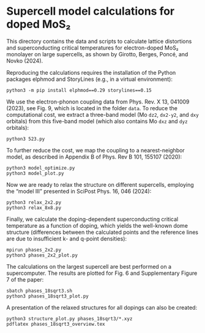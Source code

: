 # Supercell model calculations for doped MoS₂

This directory contains the data and scripts to calculate lattice distortions
and superconducting critical temperatures for electron-doped MoS₂ monolayer on
large supercells, as shown by Girotto, Berges, Poncé, and Novko (2024).

Reproducing the calculations requires the installation of the Python packages
elphmod and StoryLines (e.g., in a virtual environment):

    python3 -m pip install elphmod==0.29 storylines==0.15

We use the electron-phonon coupling data from Phys. Rev. X 13, 041009 (2023),
see Fig. 9, which is located in the folder `data`. To reduce the computational
cost, we extract a three-band model (Mo `dz2`, `dx2-y2`, and `dxy` orbitals)
from this five-band model (which also contains Mo `dxz` and `dyz` orbitals):

    python3 523.py

To further reduce the cost, we map the coupling to a nearest-neighbor model, as
described in Appendix B of Phys. Rev B 101, 155107 (2020):

    python3 model_optimize.py
    python3 model_plot.py

Now we are ready to relax the structure on different supercells, employing the
“model III” presented in SciPost Phys. 16, 046 (2024):

    python3 relax_2x2.py
    python3 relax_8x8.py

Finally, we calculate the doping-dependent superconducting critical temperature
as a function of doping, which yields the well-known dome structure (differences
between the calculated points and the reference lines are due to insufficient k-
and q-point densities):

    mpirun phases_2x2.py
    python3 phases_2x2_plot.py

The calculations on the largest supercell are best performed on a supercomputer.
The results are plotted for Fig. 6 and Supplementary Figure 7 of the paper:

    sbatch phases_18sqrt3.sh
    python3 phases_18sqrt3_plot.py

A presentation of the relaxed structures for all dopings can also be created:

    python3 structure_plot.py phases_18sqrt3/*.xyz
    pdflatex phases_18sqrt3_overview.tex
